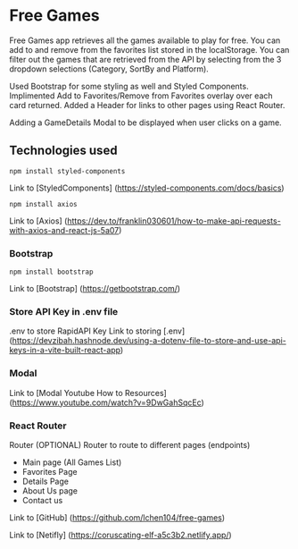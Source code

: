 # Free Games 

Free Games app retrieves all the games available to play for free.
You can add to and remove from the favorites list stored in the localStorage.
You can filter out the games that are retrieved from the API by selecting from the 3 dropdown selections (Category, SortBy and Platform).

Used Bootstrap for some styling as well and Styled Components. Implimented Add to Favorites/Remove from Favorites overlay over each card returned. Added a Header for links to other pages using React Router.

Adding a GameDetails Modal to be displayed when user clicks on a game.


## Technologies used

```
npm install styled-components
```
Link to [StyledComponents] (https://styled-components.com/docs/basics)

```
npm install axios
```
Link to [Axios] (https://dev.to/franklin030601/how-to-make-api-requests-with-axios-and-react-js-5a07)


### Bootstrap
```
npm install bootstrap
```
Link to [Bootstrap] (https://getbootstrap.com/)

### Store API Key in .env file
.env to store RapidAPI Key
Link to storing [.env] (https://devzibah.hashnode.dev/using-a-dotenv-file-to-store-and-use-api-keys-in-a-vite-built-react-app)


### Modal
Link to [Modal Youtube How to Resources] (https://www.youtube.com/watch?v=9DwGahSqcEc)


### React Router
Router (OPTIONAL)
Router to route to different pages (endpoints)
- Main page (All Games List)
- Favorites Page
- Details Page
- About Us page
- Contact us  



Link to [GitHub] (https://github.com/lchen104/free-games)

Link to [Netifly] (https://coruscating-elf-a5c3b2.netlify.app/)
